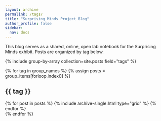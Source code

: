 ```yaml
---
layout: archive
permalink: /tags/
title: "Surprising Minds Project Blog"
author_profile: false
sidebar: 
  nav: docs
---
```


This blog serves as a shared, online, open lab notebook for the Surprising Minds exhibit. Posts are organized by tag below. 

{% include group-by-array collection=site.posts field="tags" %}

{% for tag in group_names %}
  {% assign posts = group_items[forloop.index0] %}
  <h2 id="{{ tag | slugify }}" class="archive__subtitle">{{ tag }}</h2>
  <div class="grid__wrapper">
    {% for post in posts %}
      {% include archive-single.html type="grid" %}
    {% endfor %}
  </div>
{% endfor %}
